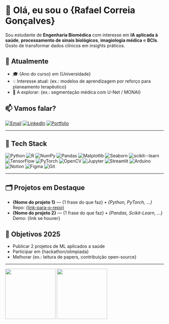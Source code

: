 <h1 align="left">👋 Olá, eu sou o {Rafael Correia Gonçalves}</h1>

Sou estudante de **Engenharia Biomédica** com interesse em **IA aplicada à saúde**, **processamento de sinais biológicos**, **imagiologia médica** e **BCIs**. Gosto de transformar dados clínicos em insights práticos.

## 🔭 Atualmente
- 🎓 {Ano do curso} em {Universidade}
- 💡 Interesse atual: {ex.: modelos de aprendizagem por reforço para planeamento terapêutico}
- 🧪 A explorar: {ex.: segmentação médica com U-Net / MONAI}

## 📫 Vamos falar?
[![Email](https://img.shields.io/badge/Email-%20-%23EA4335?style=for-the-badge&logo=gmail&logoColor=white)](mailto:{teu.email@exemplo.com})
[![LinkedIn](https://img.shields.io/badge/LinkedIn-%20-%230A66C2?style=for-the-badge&logo=linkedin&logoColor=white)]({https://www.linkedin.com/in/teu-perfil})
[![Portfolio](https://img.shields.io/badge/Portfolio-%20-%23000000?style=for-the-badge&logo=githubpages&logoColor=white)]({https://teu-site-ou-github-pages})

---

## 🧰 Tech Stack
<!-- Troca/ordena à vontade. Podes copiar linhas e mudar apenas o 'logo' e o 'label' -->
![Python](https://img.shields.io/badge/Python-%20-3776AB?style=for-the-badge&logo=python&logoColor=white)
![R](https://img.shields.io/badge/R-%20-276DC3?style=for-the-badge&logo=R&logoColor=white)
![NumPy](https://img.shields.io/badge/NumPy-%20-013243?style=for-the-badge&logo=numpy&logoColor=white)
![Pandas](https://img.shields.io/badge/Pandas-%20-150458?style=for-the-badge&logo=pandas&logoColor=white)
![Matplotlib](https://img.shields.io/badge/Matplotlib-%20-11557C?style=for-the-badge&logo=matplotlib&logoColor=white)
![Seaborn](https://img.shields.io/badge/Seaborn-%20-4EABC2?style=for-the-badge)
![scikit--learn](https://img.shields.io/badge/scikit--learn-%20-F7931E?style=for-the-badge&logo=scikitlearn&logoColor=white)
![TensorFlow](https://img.shields.io/badge/TensorFlow-%20-FF6F00?style=for-the-badge&logo=tensorflow&logoColor=white)
![PyTorch](https://img.shields.io/badge/PyTorch-%20-EE4C2C?style=for-the-badge&logo=pytorch&logoColor=white)
![OpenCV](https://img.shields.io/badge/OpenCV-%20-5C3EE8?style=for-the-badge&logo=opencv&logoColor=white)
![Jupyter](https://img.shields.io/badge/Jupyter-%20-F37626?style=for-the-badge&logo=jupyter&logoColor=white)
![Streamlit](https://img.shields.io/badge/Streamlit-%20-FF4B4B?style=for-the-badge&logo=streamlit&logoColor=white)
![Arduino](https://img.shields.io/badge/Arduino-%20-00979D?style=for-the-badge&logo=arduino&logoColor=white)
![Notion](https://img.shields.io/badge/Notion-%20-000000?style=for-the-badge&logo=notion&logoColor=white)
![Figma](https://img.shields.io/badge/Figma-%20-F24E1E?style=for-the-badge&logo=figma&logoColor=white)
![Git](https://img.shields.io/badge/Git-%20-F05032?style=for-the-badge&logo=git&logoColor=white)

---

## 🗂️ Projetos em Destaque
- **{Nome do projeto 1}** — {1 frase do que faz} • *{Python, PyTorch, …}*  
  Repo: [{link-para-o-repo}]({link-para-o-repo})
- **{Nome do projeto 2}** — {1 frase do que faz} • *{Pandas, Scikit-Learn, …}*  
  Demo: {link se houver}

## 🎯 Objetivos 2025
- Publicar 2 projetos de ML aplicados a saúde
- Participar em {hackathon/olimpiada}
- Melhorar {ex.: leitura de papers, contribuição open-source}

---

<!-- Cartões de estatísticas (opcionais; troca {teu-username}) -->
<img src="https://github-readme-stats.vercel.app/api?username={teu-username}&show_icons=true&hide_title=true" height="160">
<img src="https://github-readme-stats.vercel.app/api/top-langs/?username={teu-username}&layout=compact" height="160">

